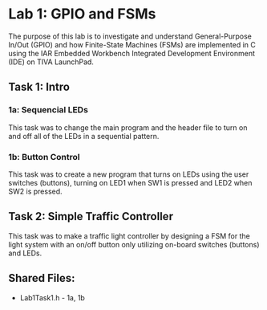 # Lab 1: GPIO and FSMs
The purpose of this lab is to investigate and understand General-Purpose In/Out (GPIO) and how Finite-State Machines (FSMs) are implemented in C using the IAR Embedded Workbench Integrated Development Environment (IDE) on TIVA LaunchPad.

## Task 1: Intro
### 1a: Sequencial LEDs
This task was to change the main program and the header file to turn on and off all of the LEDs in a sequential pattern.
### 1b: Button Control
This task was to create a new program that turns on LEDs using the user switches (buttons), turning on LED1 when SW1 is pressed and LED2 when SW2 is pressed.

## Task 2: Simple Traffic Controller
This task was to make a traffic light controller by designing a FSM for the light system with an on/off button only utilizing on-board switches (buttons) and LEDs.

## **Shared Files:**
* Lab1Task1.h - 1a, 1b